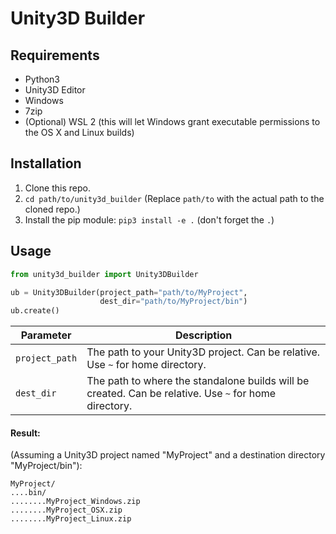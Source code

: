 # Unity3D Builder

## Requirements

- Python3
- Unity3D Editor
- Windows
- 7zip
- (Optional) WSL 2 (this will let Windows grant executable permissions to the OS X and Linux builds)

## Installation

1. Clone this repo.
2. `cd path/to/unity3d_builder` (Replace `path/to` with the actual path to the cloned repo.)
3. Install the pip module: `pip3 install -e .` (don't forget the `.`)

## Usage

```python
from unity3d_builder import Unity3DBuilder

ub = Unity3DBuilder(project_path="path/to/MyProject",
                    dest_dir="path/to/MyProject/bin")
ub.create()
```

| Parameter      | Description                                                  |
| -------------- | ------------------------------------------------------------ |
| `project_path` | The path to your Unity3D project. Can be relative. Use `~` for home directory. |
| `dest_dir`     | The path to where the standalone builds will be created. Can be relative. Use `~` for home directory. |

#### Result:

(Assuming a Unity3D project named "MyProject" and a destination directory "MyProject/bin"):

```
MyProject/
....bin/
........MyProject_Windows.zip
........MyProject_OSX.zip
........MyProject_Linux.zip
```